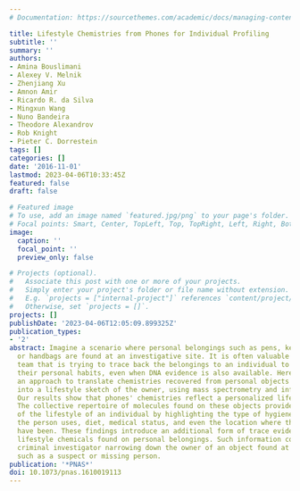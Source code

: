 ```yaml
---
# Documentation: https://sourcethemes.com/academic/docs/managing-content/

title: Lifestyle Chemistries from Phones for Individual Profiling
subtitle: ''
summary: ''
authors:
- Amina Bouslimani
- Alexey V. Melnik
- Zhenjiang Xu
- Amnon Amir
- Ricardo R. da Silva
- Mingxun Wang
- Nuno Bandeira
- Theodore Alexandrov
- Rob Knight
- Pieter C. Dorrestein
tags: []
categories: []
date: '2016-11-01'
lastmod: 2023-04-06T10:33:45Z
featured: false
draft: false

# Featured image
# To use, add an image named `featured.jpg/png` to your page's folder.
# Focal points: Smart, Center, TopLeft, Top, TopRight, Left, Right, BottomLeft, Bottom, BottomRight.
image:
  caption: ''
  focal_point: ''
  preview_only: false

# Projects (optional).
#   Associate this post with one or more of your projects.
#   Simply enter your project's folder or file name without extension.
#   E.g. `projects = ["internal-project"]` references `content/project/deep-learning/index.md`.
#   Otherwise, set `projects = []`.
projects: []
publishDate: '2023-04-06T12:05:09.899325Z'
publication_types:
- '2'
abstract: Imagine a scenario where personal belongings such as pens, keys, phones,
  or handbags are found at an investigative site. It is often valuable to the investigative
  team that is trying to trace back the belongings to an individual to understand
  their personal habits, even when DNA evidence is also available. Here, we develop
  an approach to translate chemistries recovered from personal objects such as phones
  into a lifestyle sketch of the owner, using mass spectrometry and informatics approaches.
  Our results show that phones' chemistries reflect a personalized lifestyle profile.
  The collective repertoire of molecules found on these objects provides a sketch
  of the lifestyle of an individual by highlighting the type of hygiene/beauty products
  the person uses, diet, medical status, and even the location where this person may
  have been. These findings introduce an additional form of trace evidence from skin-associated
  lifestyle chemicals found on personal belongings. Such information could help a
  criminal investigator narrowing down the owner of an object found at a crime scene,
  such as a suspect or missing person.
publication: '*PNAS*'
doi: 10.1073/pnas.1610019113
---
```

